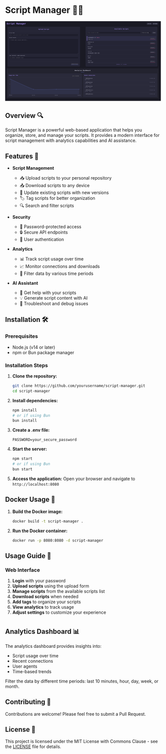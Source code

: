 # Script Manager 📜✨

![screenshot](./screenshot.png)

## Overview 🔍

Script Manager is a powerful web-based application that helps you organize, store, and manage your scripts. It provides a modern interface for script management with analytics capabilities and AI assistance.

## Features 🚀

- **Script Management**
  - 📥 Upload scripts to your personal repository
  - 📤 Download scripts to any device
  - 🔄 Update existing scripts with new versions
  - 🏷️ Tag scripts for better organization
  - 🔍 Search and filter scripts

- **Security**
  - 🔐 Password-protected access
  - 🔒 Secure API endpoints
  - 👤 User authentication

- **Analytics**
  - 📊 Track script usage over time
  - 📈 Monitor connections and downloads
  - 📆 Filter data by various time periods

- **AI Assistant**
  - 🤖 Get help with your scripts
  - 💡 Generate script content with AI
  - 🔧 Troubleshoot and debug issues

## Installation 🛠️

### Prerequisites

- Node.js (v14 or later)
- npm or Bun package manager

### Installation Steps

1. **Clone the repository:**
   ```bash
   git clone https://github.com/yourusername/script-manager.git
   cd script-manager
   ```

2. **Install dependencies:**
   ```bash
   npm install
   # or if using Bun
   bun install
   ```

3. **Create a .env file:**
   ```
   PASSWORD=your_secure_password
   ```

4. **Start the server:**
   ```bash
   npm start
   # or if using Bun
   bun start
   ```

5. **Access the application:**
   Open your browser and navigate to `http://localhost:8080`

## Docker Usage 🐳

1. **Build the Docker image:**
   ```bash
   docker build -t script-manager .
   ```

2. **Run the Docker container:**
   ```bash
   docker run -p 8080:8080 -d script-manager
   ```

## Usage Guide 📖

### Web Interface

1. **Login** with your password
2. **Upload scripts** using the upload form
3. **Manage scripts** from the available scripts list
4. **Download scripts** when needed
5. **Add tags** to organize your scripts
6. **View analytics** to track usage
7. **Adjust settings** to customize your experience

#
## Analytics Dashboard 📊

The analytics dashboard provides insights into:

- Script usage over time
- Recent connections
- User agents
- Time-based trends

Filter the data by different time periods: last 10 minutes, hour, day, week, or month.

## Contributing 🤝

Contributions are welcome! Please feel free to submit a Pull Request.

## License 📄

This project is licensed under the MIT License with Commons Clause - see the [LICENSE](LICENSE) file for details.
